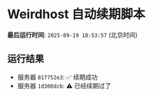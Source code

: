 # Weirdhost 自动续期脚本

**最后运行时间**: `2025-09-19 18:53:57` (北京时间)

## 运行结果

- 服务器 `817752e3`: ✅ 续期成功
- 服务器 `1d308dcb`: ⚠️ 已经续期过了
